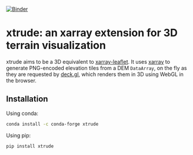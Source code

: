 [![Binder](https://mybinder.org/badge_logo.svg)](https://mybinder.org/v2/gh/davidbrochart/xtrude/main?filepath=examples%2Fintroduction.ipynb)

# xtrude: an xarray extension for 3D terrain visualization

xtrude aims to be a 3D equivalent to [xarray-leaflet](https://github.com/davidbrochart/xarray_leaflet). It uses [xarray](http://xarray.pydata.org) to generate PNG-encoded elevation tiles from a DEM `DataArray`, on the fly as they are requested by [deck.gl](https://deck.gl), which renders them in 3D using WebGL in the browser.

## Installation

Using conda:

```bash
conda install -c conda-forge xtrude
```

Using pip:

```bash
pip install xtrude
